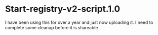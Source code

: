 # Start-registry-v2-script.1.0

I have been using this for over a year and just now uploading it.  I need to complete some cleanup before it is shareable
